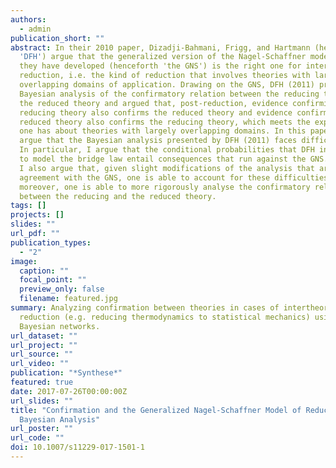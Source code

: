 ```yaml
---
authors:
  - admin
publication_short: ""
abstract: In their 2010 paper, Dizadji-Bahmani, Frigg, and Hartmann (henceforth
  'DFH') argue that the generalized version of the Nagel-Schaffner model that
  they have developed (henceforth 'the GNS') is the right one for intertheoretic
  reduction, i.e. the kind of reduction that involves theories with largely
  overlapping domains of application. Drawing on the GNS, DFH (2011) presented a
  Bayesian analysis of the confirmatory relation between the reducing theory and
  the reduced theory and argued that, post-reduction, evidence confirming the
  reducing theory also confirms the reduced theory and evidence confirming the
  reduced theory also confirms the reducing theory, which meets the expectations
  one has about theories with largely overlapping domains. In this paper, I
  argue that the Bayesian analysis presented by DFH (2011) faces difficulties.
  In particular, I argue that the conditional probabilities that DFH introduce
  to model the bridge law entail consequences that run against the GNS. However,
  I also argue that, given slight modifications of the analysis that are in
  agreement with the GNS, one is able to account for these difficulties and,
  moreover, one is able to more rigorously analyse the confirmatory relation
  between the reducing and the reduced theory.
tags: []
projects: []
slides: ""
url_pdf: ""
publication_types:
  - "2"
image:
  caption: ""
  focal_point: ""
  preview_only: false
  filename: featured.jpg
summary: Analyzing confirmation between theories in cases of intertheoretic
  reduction (e.g. reducing thermodynamics to statistical mechanics) using
  Bayesian networks.
url_dataset: ""
url_project: ""
url_source: ""
url_video: ""
publication: "*Synthese*"
featured: true
date: 2017-07-26T00:00:00Z
url_slides: ""
title: "Confirmation and the Generalized Nagel-Schaffner Model of Reduction: A
  Bayesian Analysis"
url_poster: ""
url_code: ""
doi: 10.1007/s11229-017-1501-1
---
```

